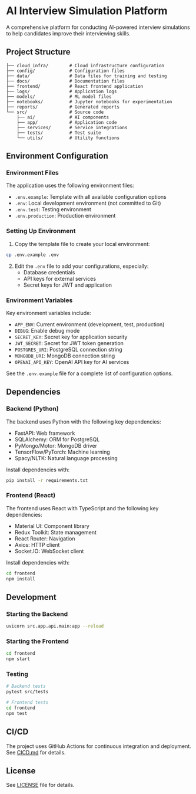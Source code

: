 # AI Interview Simulation Platform

A comprehensive platform for conducting AI-powered interview simulations to help candidates improve their interviewing skills.

## Project Structure

```
├── cloud_infra/        # Cloud infrastructure configuration 
├── config/             # Configuration files
├── data/               # Data files for training and testing
├── docs/               # Documentation files
├── frontend/           # React frontend application
├── logs/               # Application logs
├── models/             # ML model files
├── notebooks/          # Jupyter notebooks for experimentation
├── reports/            # Generated reports
└── src/                # Source code
    ├── ai/             # AI components
    ├── app/            # Application code
    ├── services/       # Service integrations
    ├── tests/          # Test suite
    └── utils/          # Utility functions
```

## Environment Configuration

### Environment Files

The application uses the following environment files:

- `.env.example`: Template with all available configuration options
- `.env`: Local development environment (not committed to Git)
- `.env.test`: Testing environment
- `.env.production`: Production environment

### Setting Up Environment

1. Copy the template file to create your local environment:

```bash
cp .env.example .env
```

2. Edit the `.env` file to add your configurations, especially:
   - Database credentials
   - API keys for external services
   - Secret keys for JWT and application

### Environment Variables

Key environment variables include:

- `APP_ENV`: Current environment (development, test, production)
- `DEBUG`: Enable debug mode
- `SECRET_KEY`: Secret key for application security
- `JWT_SECRET`: Secret for JWT token generation
- `POSTGRES_URI`: PostgreSQL connection string
- `MONGODB_URI`: MongoDB connection string
- `OPENAI_API_KEY`: OpenAI API key for AI services

See the `.env.example` file for a complete list of configuration options.

## Dependencies

### Backend (Python)

The backend uses Python with the following key dependencies:

- FastAPI: Web framework
- SQLAlchemy: ORM for PostgreSQL
- PyMongo/Motor: MongoDB driver
- TensorFlow/PyTorch: Machine learning
- Spacy/NLTK: Natural language processing

Install dependencies with:

```bash
pip install -r requirements.txt
```

### Frontend (React)

The frontend uses React with TypeScript and the following key dependencies:

- Material UI: Component library
- Redux Toolkit: State management
- React Router: Navigation
- Axios: HTTP client
- Socket.IO: WebSocket client

Install dependencies with:

```bash
cd frontend
npm install
```

## Development

### Starting the Backend

```bash
uvicorn src.app.api.main:app --reload
```

### Starting the Frontend

```bash
cd frontend
npm start
```

### Testing

```bash
# Backend tests
pytest src/tests

# Frontend tests
cd frontend
npm test
```

## CI/CD

The project uses GitHub Actions for continuous integration and deployment. See [CICD.md](CICD.md) for details.

## License

See [LICENSE](LICENSE) file for details.
